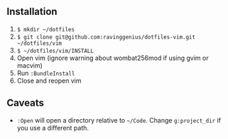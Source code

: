 ## Installation

1. `$ mkdir ~/dotfiles`
2. `$ git clone git@github.com:ravinggenius/dotfiles-vim.git ~/dotfiles/vim`
3. `$ ~/dotfiles/vim/INSTALL`
3. Open vim (ignore warning about wombat256mod if using gvim or macvim)
4. Run `:BundleInstall`
5. Close and reopen vim

## Caveats

* `:Open` will open a directory relative to `~/Code`. Change `g:project_dir` if you use a different path.
